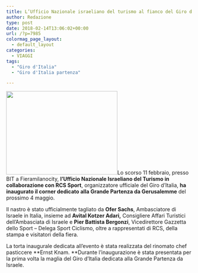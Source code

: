 ```yaml
---
title: L’Ufficio Nazionale israeliano del turismo al fianco del Giro d’Italia
author: Redazione
type: post
date: 2018-02-14T13:06:02+00:00
url: /?p=7985
colormag_page_layout:
  - default_layout
categories:
  - VIAGGI
tags:
  - "Giro d'Italia"
  - "Giro d'Italia partenza"

---
```

<img decoding="async" loading="lazy" class="size-medium wp-image-7987 alignleft" src="https://progressonline.it/wp-content/uploads/2018/02/4-corner-giro-torna-X-300x225.jpg" alt="" width="300" height="225" />Lo scorso 11 febbraio, presso BIT a Fieramilanocity, **l’Ufficio Nazionale Israeliano del Turismo in collaborazione con RCS Sport**, organizzatore ufficiale del Giro d’Italia, **ha inaugurato il corner dedicato alla Grande Partenza da Gerusalemme** del prossimo 4 maggio.

Il nastro è stato ufficialmente tagliato da **Ofer Sachs**, Ambasciatore di Israele in Italia, insieme ad **Avital Kotzer Adari,** Consigliere Affari Turistici dell’Ambasciata di Israele e **Pier Battista Bergonzi**, Vicedirettore Gazzetta dello Sport &#8211; Delega Sport Ciclismo, oltre a rappresentati di RCS, della stampa e visitatori della fiera.

La torta inaugurale dedicata all’evento è stata realizzata del rinomato chef pasticcere **Ernst Knam. **Durante l’inaugurazione è stata presentata per la prima volta la maglia del Giro d’Italia dedicata alla Grande Partenza da Israele.